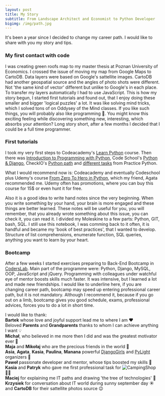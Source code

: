 ```yaml
---
layout: post
title: My Story
subtitle: From Landscape Architect and Economist to Python Developer
bigimg: /img/path.jpg
---
```


It's been a year since I decided to change my career path. I would like to share with you my story and tips.

### My first contact with code 
I was creating green roofs map to my master thesis at Poznan University of Economics. I crossed the issue of moving my map from Google Maps to CartoDB. Data layers were based on Google's sattellite images. CartoDB had another geospatial source and the angles of photo shots were different. Not 'the same kind of vector' different but unlike to Google's in each place. To transfer my layers automatically I had to use JavaScript. This is how my story begun, I started first tutorials and found out, that I  enjoy doing these smaller and bigger 'logical puzzles' a lot. It was like solving mind tricks, which I solved tons of on Oddysey of the Mind classes. If you like such things, you will probably also like programming 🙂. You might know this exciting feeling while discovering something new, interesting, which absorbs your attention? Long story short, after a few months I decided that I could be a full time programmer. 

### First tutorials 
I took my very first steps to Codeacademy's [Learn Python](https://www.codecademy.com/learn/learn-python) course. Then there was [Introduction to Programming with Python](https://mva.microsoft.com/en-us/training-courses/introduction-to-programming-with-python-8360?l=lqhuMxFz_8904984382), Code School's [Python & Django](https://www.codeschool.com/learn/python), CheckIO's [Python path](https://checkio.org/) and [different tasks](http://www.practicepython.org/) from Practice Python. 

What I would recommend now is: Codeacademy and eventually Codeschool plus Udemy's course [From Zero To Hero in Python](https://www.udemy.com/complete-python-bootcamp/), which my friend, Agata recommended me. Udemy often has promotions, where you can buy this course for 15$ or even hunt it for free. 

Also it is a good idea to write hand notes since the very beginning. When you write something by your hand, your brain is more engaged and these things are better learned. These notes will be useful for you, you will remember, that you already wrote something about this issue, you can check it, you can read it. I divided my Moleskine to a few parts: Python, GIT, bash, SQL. I still use this notebook, I was comming back to it often, it is handful and became my 'book of best practices', that I wanted to develop. Structure of list comprehensions, enumerate function, SQL queries, anything you want to learn by your heart.

### Bootcamp
After a few weeks I started exercises preparing to Back-End Bootcamp in [CodersLab](https://coderslab.pl/pl). Main part of the programme were: Python, Django, MySQL, OOP, JavaScript and jQuery. Programming with colleagues under watchful eye of mentor boosts skills much faster. It was intensive, but I learned a lot and made new friendships. I would like to underline here, if you are changing career path, bootcamp may speed up entering professional career path, but it is not mandatory. Although I recommend it, because if you go out on a limb, bootcamp gives you good schedule, exams, professional advices, forces you to do a lot in short time. 

I would like to thank:  
  **Bartek** whose love and joyful support lead me to where I am ❤️  
  Beloved **Parents** and **Grandparents** thanks to whom I can achieve anything I want 💡  
  **Michał**, who believed in me more then I did and was the greatest motivator ever 🚀  
  **Maja** and **Mikołaj** who are the precious friends in the world 💎  
  **Asia**, **Agata**, **Kasia**, **Paulina**, **Manana** powerful [DjangoGirls](https://www.facebook.com/DjangoGirlsWarsaw/) and [PyLight](https://www.facebook.com/pylightmeetup/) organizers 💪  
  **Paweł** passionate developer and mentor, whose tips boosted my skills 💪  
  **Kasia** and **Patryk** who gave me first professional task for ![CampingShop](https://www.campingshop.pl/) 👩‍💻  
  **Maciej** for explaining me IT paths and drawing 'the tree of technologies' 🌳  
  **Krzysiek** for conversation about IT world during sunny september day ☀️   
  and **CartoDB** for their sattellite photos source 😉  
